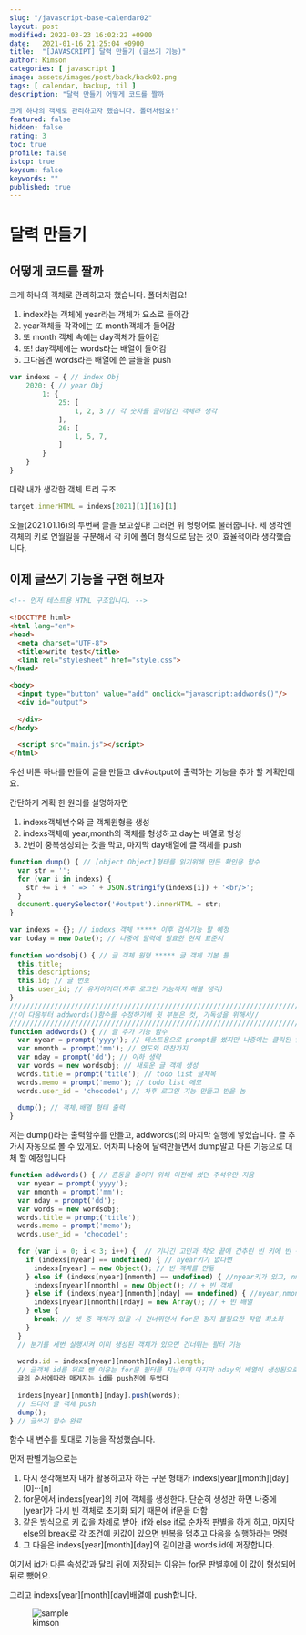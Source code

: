 ```yaml
---
slug: "/javascript-base-calendar02"
layout: post
modified: 2022-03-23 16:02:22 +0900
date:   2021-01-16 21:25:04 +0900
title:  "[JAVASCRIPT] 달력 만들기 (글쓰기 기능)"
author: Kimson
categories: [ javascript ]
image: assets/images/post/back/back02.png
tags: [ calendar, backup, til ]
description: "달력 만들기 어떻게 코드를 짤까

크게 하나의 객체로 관리하고자 했습니다. 폴더처럼요!"
featured: false
hidden: false
rating: 3
toc: true
profile: false
istop: true
keysum: false
keywords: ""
published: true
---
```


# 달력 만들기

## 어떻게 코드를 짤까

크게 하나의 객체로 관리하고자 했습니다. 폴더처럼요!

1. index라는 객체에 year라는 객체가 요소로 들어감
2. year객체들 각각에는 또 month객체가 들어감
3. 또 month 객체 속에는 day객체가 들어감
4. 또! day객체에는 words라는 배열이 들어감
5. 그다음엔 words라는 배열에 쓴 글들을 push

```javascript
var indexs = { // index Obj
    2020: { // year Obj
        1: {
            25: [
                1, 2, 3 // 각 숫자를 글이담긴 객체라 생각
            ],
            26: [
                1, 5, 7,
            ]
        }
    }
}
```

대략 내가 생각한 객체 트리 구조

```javascript
target.innerHTML = indexs[2021][1][16][1]
```

오늘(2021.01.16)의 두번째 글을 보고싶다! 그러면 위 명령어로 불러줍니다. 제 생각엔 객체의 키로 연월일을 구분해서 각 키에 폴더 형식으로 담는 것이 효율적이라 생각했습니다.

## 이제 글쓰기 기능을 구현 해보자

```html
<!-- 먼저 테스트용 HTML 구조입니다. -->
 
<!DOCTYPE html>
<html lang="en">
<head>
  <meta charset="UTF-8">
  <title>write test</title>
  <link rel="stylesheet" href="style.css">
</head>
 
<body>
  <input type="button" value="add" onclick="javascript:addwords()"/>
  <div id="output">
    
  </div>
</body>
 
  <script src="main.js"></script>
</html>
```

우선 버튼 하나를 만들어 글을 만들고 div#output에 출력하는 기능을 추가 할 계획인데요.

간단하게 계획 한 원리를 설명하자면

1. indexs객체변수와 글 객체원형을 생성
2. indexs객체에 year,month의 객체를 형성하고 day는 배열로 형성
3. 2번이 중복생성되는 것을 막고, 마지막 day배열에 글 객체를 push

```javascript
function dump() { // [object Object]형태를 읽기위해 만든 확인용 함수
  var str = '';
  for (var i in indexs) {
    str += i + ' => ' + JSON.stringify(indexs[i]) + '<br/>';
  }
  document.querySelector('#output').innerHTML = str;
}
 
var indexs = {}; // indexs 객체 ***** 이후 검색기능 할 예정
var today = new Date(); // 나중에 달력에 필요한 현재 표준시
 
function wordsobj() { // 글 객체 원형 ***** 글 객체 기본 틀
  this.title;
  this.descriptions;
  this.id; // 글 번호
  this.user_id; // 유저아이디(차후 로그인 기능까지 해볼 생각)
}
/////////////////////////////////////////////////////////////////////////
//이 다음부터 addwords()함수를 수정하기에 윗 부분은 컷, 가독성을 위해서//
/////////////////////////////////////////////////////////////////////////
function addwords() { // 글 추가 기능 함수
  var nyear = prompt('yyyy'); // 테스트용으로 prompt를 썼지만 나중에는 클릭된 일자의 연도를 받을 예정
  var nmonth = prompt('mm'); // 연도와 마찬가지
  var nday = prompt('dd'); // 이하 생략
  var words = new wordsobj; // 새로운 글 객체 생성
  words.title = prompt('title'); // todo list 글제목
  words.memo = prompt('memo'); // todo list 메모
  words.user_id = 'chocode1'; // 차후 로그인 기능 만들고 받을 놈
 
  dump(); // 객체,배열 형태 출력
}
```

저는 dump()라는 출력함수를 만들고, addwords()의 마지막 실행에 넣었습니다. 글 추가시 자동으로 볼 수 있게요. 어차피 나중에 달력만들면서 dump말고 다른 기능으로 대체 할 예정입니다

```javascript
function addwords() { // 혼동을 줄이기 위해 이전에 썼던 주석우만 지움
  var nyear = prompt('yyyy');
  var nmonth = prompt('mm');
  var nday = prompt('dd');
  var words = new wordsobj;
  words.title = prompt('title');
  words.memo = prompt('memo');
  words.user_id = 'chocode1';
 
  for (var i = 0; i < 3; i++) {  // 기나긴 고민과 착오 끝에 간추린 빈 키에 빈 객체 넣기
    if (indexs[nyear] == undefined) { // nyear키가 없다면
      indexs[nyear] = new Object(); // 빈 객체를 만듦
    } else if (indexs[nyear][nmonth] == undefined) { //nyear키가 있고, nmonth키 없다면
      indexs[nyear][nmonth] = new Object(); // + 빈 객체
    } else if (indexs[nyear][nmonth][nday] == undefined) { //nyear,nmonth 있고 nday없다면
      indexs[nyear][nmonth][nday] = new Array(); // + 빈 배열
    } else {
      break; // 셋 중 객체가 있을 시 건너뛰면서 for문 정지 불필요한 작업 최소화
    }
  }
  // 분기를 세번 실행시켜 이미 생성된 객체가 있으면 건너뛰는 필터 기능
  
  words.id = indexs[nyear][nmonth][nday].length;
  // 글객체 id를 뒤로 뺀 이유는 for문 필터를 지난후에 마지막 nday의 배열이 생성됨으로
  글의 순서에따라 매겨지는 id를 push전에 두었다
  
  indexs[nyear][nmonth][nday].push(words);
  // 드디어 글 객체 push
  dump();
} // 글쓰기 함수 완료
```

함수 내 변수를 토대로 기능을 작성했습니다.

먼저 판별기능으로는

1. 다시 생각해보자 내가 활용하고자 하는 구문 형태가 indexs[year][month][day][0]···[n]
2. for문에서 indexs[year]의 키에 객체를 생성한다. 단순히 생성만 하면 나중에 [year]가 다시 빈 객체로 초기화 되기 때문에 if문을 더함
3. 같은 방식으로 키 값을 차례로 받아, if와 else if로 순차적 판별을 하게 하고, 마지막 else의 break로 각 조건에 키값이 있으면 반복을 멈추고 다음을 실행하라는 명령
4. 그 다음은 indexs[year][month][day]의 길이만큼 words.id에 저장합니다.

여기서 id가 다른 속성값과 달리 뒤에 저장되는 이유는 for문 판별후에 이 값이 형성되어 뒤로 뺐어요.

그리고 indexs[year][month][day]배열에 push합니다.

<figure class="text-center">
<span class="w-inline-block">
   <img src="{{site.baseurl}}/assets/images/post/back/back01.png" alt="sample" title="sample">
   <figcaption>kimson</figcaption>
</span>
</figure>